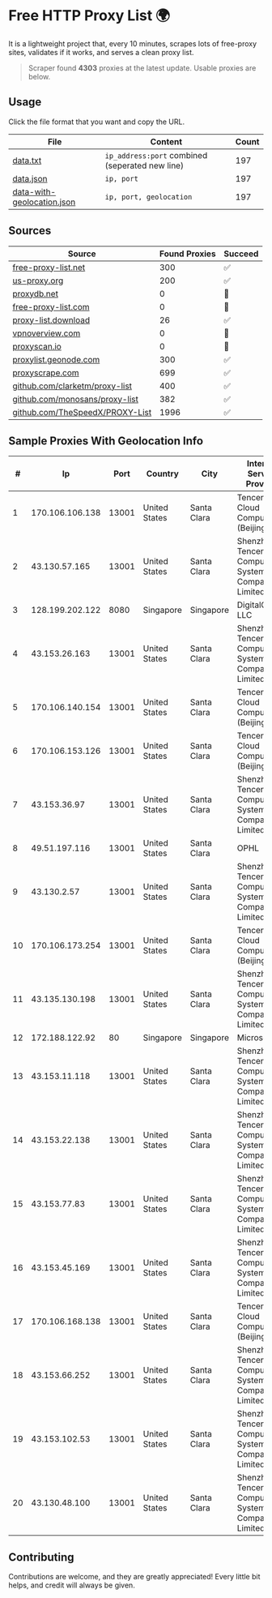 
# Free HTTP Proxy List 🌍

It is a lightweight project that, every 10 minutes, scrapes lots of free-proxy sites, validates if it works, and serves a clean proxy list.


> Scraper found **4303** proxies at the latest update. Usable proxies are below.

## Usage

Click the file format that you want and copy the URL.


|File|Content|Count|
|----|-------|-----|
|[data.txt](https://raw.githubusercontent.com/themiralay/Proxy-List-World/master/data.txt)|`ip_address:port` combined (seperated new line)|197|
|[data.json](https://raw.githubusercontent.com/themiralay/Proxy-List-World/master/data.json)|`ip, port`|197|
|[data-with-geolocation.json](https://raw.githubusercontent.com/themiralay/Proxy-List-World/master/data-with-geolocation.json)|`ip, port, geolocation`|197|

## Sources

|Source|Found Proxies|Succeed|
|------|-------------|-------|
|[free-proxy-list.net](https://free-proxy-list.net)|300|✅|
|[us-proxy.org](https://www.us-proxy.org)|200|✅|
|[proxydb.net](http://proxydb.net)|0|🚫|
|[free-proxy-list.com](https://free-proxy-list.com/?page=&port=&type%5B%5D=http&type%5B%5D=https&up_time=0&search=Search)|0|🚫|
|[proxy-list.download](https://www.proxy-list.download/HTTP)|26|✅|
|[vpnoverview.com](https://vpnoverview.com/privacy/anonymous-browsing/free-proxy-servers)|0|🚫|
|[proxyscan.io](https://www.proxyscan.io)|0|🚫|
|[proxylist.geonode.com](https://proxylist.geonode.com/api/proxy-list?limit=300&page=1&sort_by=lastChecked&sort_type=desc&protocols=http,https)|300|✅|
|[proxyscrape.com](https://api.proxyscrape.com/v2/?request=displayproxies&protocol=http&timeout=10000&country=all&ssl=all&anonymity=all)|699|✅|
|[github.com/clarketm/proxy-list](https://raw.githubusercontent.com/clarketm/proxy-list/master/proxy-list-raw.txt)|400|✅|
|[github.com/monosans/proxy-list](https://raw.githubusercontent.com/monosans/proxy-list/main/proxies/http.txt)|382|✅|
|[github.com/TheSpeedX/PROXY-List](https://raw.githubusercontent.com/TheSpeedX/PROXY-List/master/http.txt)|1996|✅|


## Sample Proxies With Geolocation Info

|#|Ip|Port|Country|City|Internet Service Provider|
|-|--|----|-------|----|-------------------------|
|1|170.106.106.138|13001|United States|Santa Clara|Tencent Cloud Computing (Beijing) Co|
|2|43.130.57.165|13001|United States|Santa Clara|Shenzhen Tencent Computer Systems Company Limited|
|3|128.199.202.122|8080|Singapore|Singapore|DigitalOcean, LLC|
|4|43.153.26.163|13001|United States|Santa Clara|Shenzhen Tencent Computer Systems Company Limited|
|5|170.106.140.154|13001|United States|Santa Clara|Tencent Cloud Computing (Beijing) Co|
|6|170.106.153.126|13001|United States|Santa Clara|Tencent Cloud Computing (Beijing) Co|
|7|43.153.36.97|13001|United States|Santa Clara|Shenzhen Tencent Computer Systems Company Limited|
|8|49.51.197.116|13001|United States|Santa Clara|OPHL|
|9|43.130.2.57|13001|United States|Santa Clara|Shenzhen Tencent Computer Systems Company Limited|
|10|170.106.173.254|13001|United States|Santa Clara|Tencent Cloud Computing (Beijing) Co|
|11|43.135.130.198|13001|United States|Santa Clara|Shenzhen Tencent Computer Systems Company Limited|
|12|172.188.122.92|80|Singapore|Singapore|Microsoft|
|13|43.153.11.118|13001|United States|Santa Clara|Shenzhen Tencent Computer Systems Company Limited|
|14|43.153.22.138|13001|United States|Santa Clara|Shenzhen Tencent Computer Systems Company Limited|
|15|43.153.77.83|13001|United States|Santa Clara|Shenzhen Tencent Computer Systems Company Limited|
|16|43.153.45.169|13001|United States|Santa Clara|Shenzhen Tencent Computer Systems Company Limited|
|17|170.106.168.138|13001|United States|Santa Clara|Tencent Cloud Computing (Beijing) Co|
|18|43.153.66.252|13001|United States|Santa Clara|Shenzhen Tencent Computer Systems Company Limited|
|19|43.153.102.53|13001|United States|Santa Clara|Shenzhen Tencent Computer Systems Company Limited|
|20|43.130.48.100|13001|United States|Santa Clara|Shenzhen Tencent Computer Systems Company Limited|



## Contributing

Contributions are welcome, and they are greatly appreciated! Every
little bit helps, and credit will always be given.


